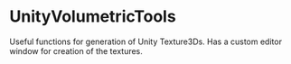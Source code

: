 # UnityVolumetricTools
Useful functions for generation of Unity Texture3Ds. Has a custom editor window for creation of the textures.
